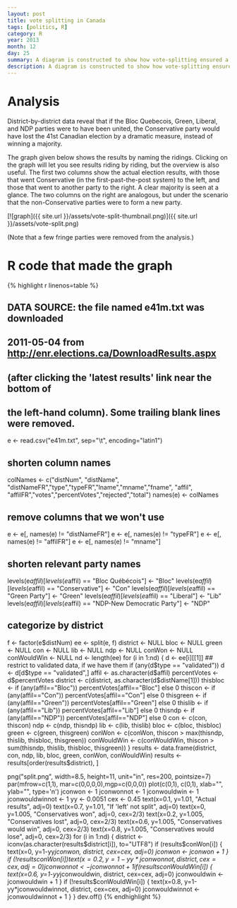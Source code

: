 ```yaml
---
layout: post
title: vote splitting in Canada
tags: [politics, R]
category: R
year: 2013
month: 12
day: 25
summary: A diagram is constructed to show how vote-splitting ensured a Conservative victory in 41st Canadian election.
description: A diagram is constructed to show how vote-splitting ensured a Conservative victory in 41st Canadian election.
---
```


# Analysis

District-by-district data reveal that if the Bloc Quebecois, Green, Liberal, and NDP parties were to have been united, the Conservative party would have lost the 41st Canadian election by a dramatic measure, instead of winning a majority.

The graph given below shows the results by naming the ridings.  Clicking on the graph will let you see results riding by riding, but the overview is also useful.  The first two columns show the actual election results, with those that went Conservative (in the first-past-the-post system) to the left, and those that went to another party to the right.  A clear majority is seen at a glance.  The two columns on the right are analogous, but under the scenario that the non-Conservative parties were to form a new party.


[![graph]({{ site.url }}/assets/vote-split-thumbnail.png)]({{ site.url }}/assets/vote-split.png)

(Note that a few fringe parties were removed from the analysis.)


# R code that made the graph

{% highlight r linenos=table %}
## DATA SOURCE: the file named e41m.txt was downloaded 
## 2011-05-04 from http://enr.elections.ca/DownloadResults.aspx 
## (after clicking the 'latest results' link near the bottom of
## the left-hand column).  Some trailing blank lines were removed.
e <- read.csv("e41m.txt", sep="\t", encoding="latin1")
## shorten column names
colNames <- c("distNum", "distName", "distNameFR","type","typeFR","lname","mname","fname",
              "affil", "affilFR","votes","percentVotes","rejected","total")
names(e) <- colNames
## remove columns that we won't use
e <- e[, names(e) != "distNameFR"]
e <- e[, names(e) != "typeFR"]
e <- e[, names(e) != "affilFR"]
e <- e[, names(e) != "mname"]

## shorten relevant party names
levels(e$affil)[levels(e$affil) == "Bloc Québécois"] <- "Bloc"
levels(e$affil)[levels(e$affil) == "Conservative"] <- "Con"
levels(e$affil)[levels(e$affil) == "Green Party"] <- "Green"
levels(e$affil)[levels(e$affil) == "Liberal"] <- "Lib"
levels(e$affil)[levels(e$affil) == "NDP-New Democratic Party"] <- "NDP"

## categorize by district
f <- factor(e$distNum)
ee <- split(e, f)
district <- NULL
bloc <- NULL
green <- NULL
con <- NULL
lib <- NULL
ndp <- NULL
conWon <- NULL
conWouldWin <- NULL
nd <- length(ee)
for (i in 1:nd) {
    d <- ee[i][[1]]
    ## restrict to validated data, if we have them
    if (any(d$type == "validated"))
        d <- d[d$type == "validated",]
    affil <- as.character(d$affil)
    percentVotes <- d$percentVotes
    district <- c(district, as.character(d$distName[1]))
    thisbloc <- if (any(affil=="Bloc")) percentVotes[affil=="Bloc"] else 0
    thiscon <- if (any(affil=="Con")) percentVotes[affil=="Con"] else 0
    thisgreen <- if (any(affil=="Green")) percentVotes[affil=="Green"] else 0
    thislib <- if (any(affil=="Lib")) percentVotes[affil=="Lib"] else 0
    thisndp <- if (any(affil=="NDP")) percentVotes[affil=="NDP"] else 0
    con <- c(con, thiscon)
    ndp <- c(ndp, thisndp)
    lib <- c(lib, thislib)
    bloc <- c(bloc, thisbloc)
    green <- c(green, thisgreen)
    conWon <- c(conWon, thiscon > max(thisndp, thislib, thisbloc, thisgreen))
    conWouldWin <- c(conWouldWin, thiscon > sum(thisndp, thislib, thisbloc, thisgreen))
}
results <- data.frame(district, con, ndp, lib, bloc, green, conWon, conWouldWin)
results <- results[order(results$district), ]

png("split.png", width=8.5, height=11, unit="in", res=200, pointsize=7)
par(mfrow=c(1,1), mar=c(0,0,0,0),mgp=c(0,0,0))
plot(c(0,1), c(0,1), xlab="", ylab="", type='n')
jconwon <- 1
jconwonnot <- 1
jconwouldwin <- 1
jconwouldwinnot <- 1
yy <- 0.0051
cex <- 0.45
text(x=0.1, y=1.01, "Actual results", adj=0)
text(x=0.7, y=1.01, "If 'left' not split", adj=0)
text(x=0, y=1.005, "Conservatives won", adj=0, cex=2/3)
text(x=0.2, y=1.005, "Conservatives lost", adj=0, cex=2/3)
text(x=0.6, y=1.005, "Conservatives would win", adj=0, cex=2/3)
text(x=0.8, y=1.005, "Conservatives would lose", adj=0, cex=2/3)
for (i in 1:nd) {
    district <- iconv(as.character(results$district[i]), to="UTF8")
    if (results$conWon[i]) {
        text(x=0, y=1-yy*jconwon, district, cex=cex, adj=0)
        jconwon <- jconwon + 1
    }
    if (!results$conWon[i]) {
        text(x=0.2, y=1-yy*jconwonnot, district, cex=cex, adj=0)
        jconwonnot <- jconwonnot + 1
    }
    if (results$conWouldWin[i]) {
        text(x=0.6, y=1-yy*jconwouldwin, district, cex=cex, adj=0)
        jconwouldwin <- jconwouldwin + 1
    }
    if (!results$conWouldWin[i]) {
        text(x=0.8, y=1-yy*jconwouldwinnot, district, cex=cex, adj=0)
        jconwouldwinnot <- jconwouldwinnot + 1
    }
}
dev.off()
{% endhighlight %}
